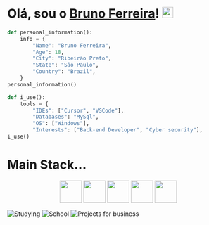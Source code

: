 # Olá, sou o [Bruno Ferreira](https://github.com/Brunovski3/)! <a href="https://github.com/Brunovski3/"><img src="https://media.giphy.com/media/hvRJCLFzcasrR4ia7z/giphy.gif" width="25px"></a>

```Python
def personal_information():
    info = {
        "Name": "Bruno Ferreira",
        "Age": 18,
        "City": "Ribeirão Preto",
        "State": "São Paulo",
        "Country": "Brazil",
    }
personal_information()

def i_use():
    tools = {
        "IDEs": ["Cursor", "VSCode"],
        "Databases": "MySql",
        "OS": ["Windows"],
        "Interests": ["Back-end Developer", "Cyber security"],
i_use()
```
# Main Stack...
<p align="center">
   <link rel="stylesheet" href="https://cdn.jsdelivr.net/gh/devicons/devicon@latest/devicon.min.css">
   <i class="devicon-bash-plain colored"></i>
   <img src="https://cdn.jsdelivr.net/npm/devicon@2.16.0/icons/java/java-original.svg" width="50" height="50"/>
    <img src="https://cdn.jsdelivr.net/npm/devicon@2.16.0/icons/spring/spring-original.svg" width="50" height="50"/>
   <img src="https://cdn.jsdelivr.net/npm/devicon@2.16.0/icons/angularjs/angularjs-original.svg" width="50" height="50"/>
   <img src="https://cdn.jsdelivr.net/npm/devicon@2.16.0/icons/javascript/javascript-original.svg" width="50" height="50"/>
   <img src="https://cdn.jsdelivr.net/gh/devicons/devicon/icons/python/python-original.svg" width="50" height="50"/>
</a>
</p>

![Studying](https://img.shields.io/badge/Stuying:-∞-blue)
![School](https://img.shields.io/badge/School:-CBM-purple)
![Projects for business](https://img.shields.io/badge/Projects_for_business:-3-purple)

